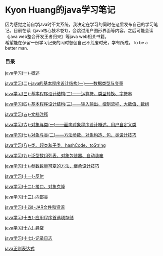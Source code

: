 # Kyon Huang的java学习笔记

因为感觉之前自学java时不太系统，我决定在学习的同时在这里发布自己的学习笔记。目前在读《java核心技术卷1》，会跳过用户图形界面等内容。之后可能会读《java web整合开发王者归来》等java web相关书籍。        
希望能在保留一份学习记录的同时督促自己不荒废时光，学有所成。To be a better man.

### 目录

[java学习(一)-概述](https://github.com/bighuang624/JAVALearningNotes/blob/master/java%E5%AD%A6%E4%B9%A0%EF%BC%88%E4%B8%80%EF%BC%89-%E6%A6%82%E8%BF%B0.md)

[java学习(二)-java的基本程序设计结构(一)——数据类型与变量](https://github.com/bighuang624/JAVALearningNotes/blob/master/java%E5%AD%A6%E4%B9%A0%EF%BC%88%E4%BA%8C%EF%BC%89-java%E7%9A%84%E5%9F%BA%E6%9C%AC%E7%A8%8B%E5%BA%8F%E8%AE%BE%E8%AE%A1%E7%BB%93%E6%9E%84%EF%BC%88%E4%B8%80%EF%BC%89.md)

[java学习(三)-基本程序设计结构(二)——运算符、类型转换、字符串](https://github.com/bighuang624/JAVALearningNotes/blob/master/java%E5%AD%A6%E4%B9%A0%EF%BC%88%E4%B8%89%EF%BC%89-%E5%9F%BA%E6%9C%AC%E7%A8%8B%E5%BA%8F%E8%AE%BE%E8%AE%A1%E7%BB%93%E6%9E%84%EF%BC%88%E4%BA%8C%EF%BC%89%E2%80%94%E2%80%94%E8%BF%90%E7%AE%97%E7%AC%A6%E3%80%81%E7%B1%BB%E5%9E%8B%E8%BD%AC%E6%8D%A2%E3%80%81%E5%AD%97%E7%AC%A6%E4%B8%B2.md)

[java学习(四)-基本程序设计结构(三)——输入输出、控制流程、大数值、数组](https://github.com/bighuang624/JAVALearningNotes/blob/master/java%E5%AD%A6%E4%B9%A0%EF%BC%88%E5%9B%9B%EF%BC%89-%E5%9F%BA%E6%9C%AC%E7%A8%8B%E5%BA%8F%E8%AE%BE%E8%AE%A1%E7%BB%93%E6%9E%84%EF%BC%88%E4%B8%89%EF%BC%89%E2%80%94%E2%80%94%E8%BE%93%E5%85%A5%E8%BE%93%E5%87%BA%E3%80%81%E6%8E%A7%E5%88%B6%E6%B5%81%E7%A8%8B%E3%80%81%E5%A4%A7%E6%95%B0%E5%80%BC%E3%80%81%E6%95%B0%E7%BB%84.md)

[java学习(五)-文档注释](https://github.com/bighuang624/JAVALearningNotes/blob/master/java%E5%AD%A6%E4%B9%A0%EF%BC%88%E4%BA%94%EF%BC%89-%E6%96%87%E6%A1%A3%E6%B3%A8%E9%87%8A.md)

[java学习(六)-对象与类(一)——面向对象程序设计概述、用户自定义类](https://github.com/bighuang624/JAVALearningNotes/blob/master/java%E5%AD%A6%E4%B9%A0(%E5%85%AD)-%E5%AF%B9%E8%B1%A1%E4%B8%8E%E7%B1%BB(%E4%B8%80)%E2%80%94%E2%80%94%E9%9D%A2%E5%90%91%E5%AF%B9%E8%B1%A1%E7%A8%8B%E5%BA%8F%E8%AE%BE%E8%AE%A1%E6%A6%82%E8%BF%B0%E3%80%81%E7%94%A8%E6%88%B7%E8%87%AA%E5%AE%9A%E4%B9%89%E7%B1%BB.md)

[java学习(七)-对象与类(二)——方法参数、对象构造、包、类设计技巧](https://github.com/bighuang624/JAVALearningNotes/blob/master/java%E5%AD%A6%E4%B9%A0(%E4%B8%83)-%E5%AF%B9%E8%B1%A1%E4%B8%8E%E7%B1%BB(%E4%BA%8C)%E2%80%94%E2%80%94%E6%96%B9%E6%B3%95%E5%8F%82%E6%95%B0%E3%80%81%E5%AF%B9%E8%B1%A1%E6%9E%84%E9%80%A0%E3%80%81%E5%8C%85%E3%80%81%E7%B1%BB%E8%AE%BE%E8%AE%A1%E6%8A%80%E5%B7%A7.md)

[java学习(八)-类、超类和子类，hashCode、toString](https://github.com/bighuang624/JAVALearningNotes/blob/master/java%E5%AD%A6%E4%B9%A0(%E5%85%AB)-%E7%B1%BB%E3%80%81%E8%B6%85%E7%B1%BB%E5%92%8C%E5%AD%90%E7%B1%BB%EF%BC%8ChashCode%E3%80%81toString.md)

[java学习(九)-泛型数组列表、对象包装器、自动装箱](https://github.com/bighuang624/JAVALearningNotes/blob/master/java%E5%AD%A6%E4%B9%A0(%E4%B9%9D)-%E6%B3%9B%E5%9E%8B%E6%95%B0%E7%BB%84%E5%88%97%E8%A1%A8%E3%80%81%E5%AF%B9%E8%B1%A1%E5%8C%85%E8%A3%85%E5%99%A8%E3%80%81%E8%87%AA%E5%8A%A8%E8%A3%85%E7%AE%B1.md)

[java学习(十)-参数数量可变的方法、继承设计技巧](https://github.com/bighuang624/JAVALearningNotes/blob/master/java%E5%AD%A6%E4%B9%A0(%E5%8D%81)-%E5%8F%82%E6%95%B0%E6%95%B0%E9%87%8F%E5%8F%AF%E5%8F%98%E7%9A%84%E6%96%B9%E6%B3%95%E3%80%81%E7%BB%A7%E6%89%BF%E8%AE%BE%E8%AE%A1%E6%8A%80%E5%B7%A7.md)

[java学习(十一)-反射](https://github.com/bighuang624/JAVALearningNotes/blob/master/java%E5%AD%A6%E4%B9%A0(%E5%8D%81%E4%B8%80)-%E5%8F%8D%E5%B0%84.md)

[java学习(十二)-接口、对象克隆](https://github.com/bighuang624/JAVALearningNotes/blob/master/java%E5%AD%A6%E4%B9%A0(%E5%8D%81%E4%BA%8C)-%E6%8E%A5%E5%8F%A3%E3%80%81%E5%AF%B9%E8%B1%A1%E5%85%8B%E9%9A%86.md)

[java学习(十三)-内部类](https://github.com/bighuang624/JAVALearningNotes/blob/master/java%E5%AD%A6%E4%B9%A0(%E5%8D%81%E4%B8%89)-%E5%86%85%E9%83%A8%E7%B1%BB.md)

[java学习(十四)-JAR文件和资源](https://github.com/bighuang624/JAVALearningNotes/blob/master/java%E5%AD%A6%E4%B9%A0(%E5%8D%81%E5%9B%9B)-JAR%E6%96%87%E4%BB%B6%E5%92%8C%E8%B5%84%E6%BA%90.md)

[java学习(十五)-应用程序首选项存储](https://github.com/bighuang624/JAVALearningNotes/blob/master/java%E5%AD%A6%E4%B9%A0(%E5%8D%81%E4%BA%94)-%E5%BA%94%E7%94%A8%E7%A8%8B%E5%BA%8F%E9%A6%96%E9%80%89%E9%A1%B9%E5%AD%98%E5%82%A8.md)

[java学习(十六)-异常](https://github.com/bighuang624/JAVALearningNotes/blob/master/java%E5%AD%A6%E4%B9%A0(%E5%8D%81%E5%85%AD)-%E5%BC%82%E5%B8%B8.md)

[java学习(十七)-记录日志](https://github.com/bighuang624/JAVALearningNotes/blob/master/java%E5%AD%A6%E4%B9%A0(%E5%8D%81%E4%B8%83)-%E8%AE%B0%E5%BD%95%E6%97%A5%E5%BF%97.md)

[java正则表达式](https://github.com/bighuang624/JAVALearningNotes/blob/master/java%E7%9A%84%E6%AD%A3%E5%88%99%E8%A1%A8%E8%BE%BE%E5%BC%8F.md)
